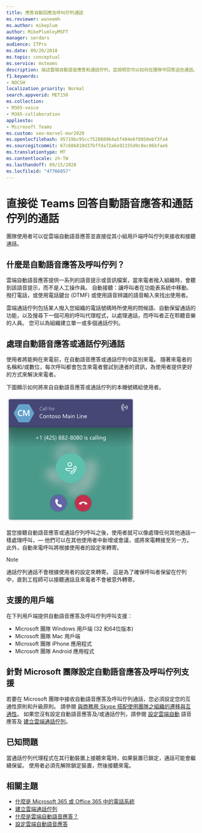 ```yaml
---
title: 應答自動回應及呼叫佇列通話
ms.reviewer: waseemh
ms.author: mikeplum
author: MikePlumleyMSFT
manager: serdars
audience: ITPro
ms.date: 09/20/2018
ms.topic: conceptual
ms.service: msteams
description: 描述雲端自動語音應答和通話佇列，並說明您可以如何在團隊中回答這些通話。
f1.keywords:
- NOCSH
localization_priority: Normal
search.appverid: MET150
ms.collection:
- M365-voice
- M365-collaboration
appliesto:
- Microsoft Teams
ms.custom: seo-marvel-mar2020
ms.openlocfilehash: 95719bc95cc752888964a5f404e6f8050ebf3fa4
ms.sourcegitcommit: 67c686810d37bffda72a6e92155d9c8ec86bfae6
ms.translationtype: MT
ms.contentlocale: zh-TW
ms.lasthandoff: 09/15/2020
ms.locfileid: "47766857"
---
```

<a name="answer-auto-attendant-and-call-queue-calls-directly-from-teams"></a>直接從 Teams 回答自動語音應答和通話佇列的通話
===========================================================

團隊使用者可以從雲端自動語音應答並直接從其小組用戶端呼叫佇列來接收和接聽通話。

## <a name="what-are-auto-attendants-and-call-queues"></a>什麼是自動語音應答及呼叫佇列？

雲端自動語音應答提供一系列的語音提示或音訊檔案，當來電者撥入組織時，會聽到該語音提示，而不是人工操作員。 自動接聽：讓呼叫者在功能表系統中移動、撥打電話，或使用電話鍵台 (DTMF) 或使用語音辨識的語音輸入來找出使用者。

雲端通話佇列包括某人撥入您組織的電話號碼時所使用的問候語、自動保留通話的功能，以及搜尋下一個可用的呼叫代理程式，以處理通話，而呼叫者正在聆聽音樂的人員。 您可以為組織建立單一或多個通話佇列。

## <a name="handling-an-auto-attendant-or-call-queue-call"></a>處理自動語音應答或通話佇列通話

使用者將能夠在來電前，在自動語音應答或通話佇列中區別來電。 隨著來電者的名稱和/或數位，每次呼叫都會包含來電者嘗試到達者的資訊，為使用者提供更好的方式來解決來電者。

下圖顯示如何將來自自動語音應答或通話佇列的本機號碼給使用者。

![來電通知的螢幕擷取畫面](media/answer-auto-attendant-and-call-queue-calls-image1.png)

當您接聽自動語音應答或通話佇列呼叫之後，使用者就可以像處理任何其他通話一樣處理呼叫，&#x2014; 他們可以在其他使用者中新增或會議，或將來電轉接至另一方。 此外，自動來電呼叫將根據使用者的設定來轉寄。

> [!NOTE] 
> 通話佇列通話不會根據使用者的設定來轉寄。 這是為了確保呼叫者保留在佇列中，直到工程師可以接聽通話且來電者不會被意外轉寄。

## <a name="supported-clients"></a>支援的用戶端

在下列用戶端提供自動語音應答及呼叫佇列呼叫支援：

-    Microsoft 團隊 Windows 用戶端 (32 和64位版本) 
-    Microsoft 團隊 Mac 用戶端
-    Microsoft 團隊 iPhone 應用程式
-    Microsoft 團隊 Android 應用程式

## <a name="configure-auto-attendant-and-call-queue-support-for-microsoft-teams"></a>針對 Microsoft 團隊設定自動語音應答及呼叫佇列支援

若要在 Microsoft 團隊中接收自動語音應答及呼叫佇列通話，您必須設定您的互通性原則和升級原則。 請參閱 [與商務用 Skype 搭配使用團隊之組織的遷移與互通性](migration-interop-guidance-for-teams-with-skype.md)。 如果您沒有設定自動語音應答及/或通話佇列，請參閱 [設定雲端自動](create-a-phone-system-auto-attendant.md) 語音應答及 [建立雲端通話佇列](create-a-phone-system-call-queue.md)。

## <a name="known-issues"></a>已知問題

當通話佇列代理程式在其行動裝置上接聽來電時，如果裝置已鎖定，通話可能會繼續保留。 使用者必須先解除鎖定裝置，然後接聽來電。


## <a name="related-topics"></a>相關主題

-    [什麼是 Microsoft 365 或 Office 365 中的電話系統](what-is-phone-system-in-office-365.md)
-    [建立雲端通話佇列](create-a-phone-system-call-queue.md)
-    [什麼是雲端自動語音應答？](what-are-phone-system-auto-attendants.md)
-    [設定雲端自動語音應答](create-a-phone-system-auto-attendant.md)

